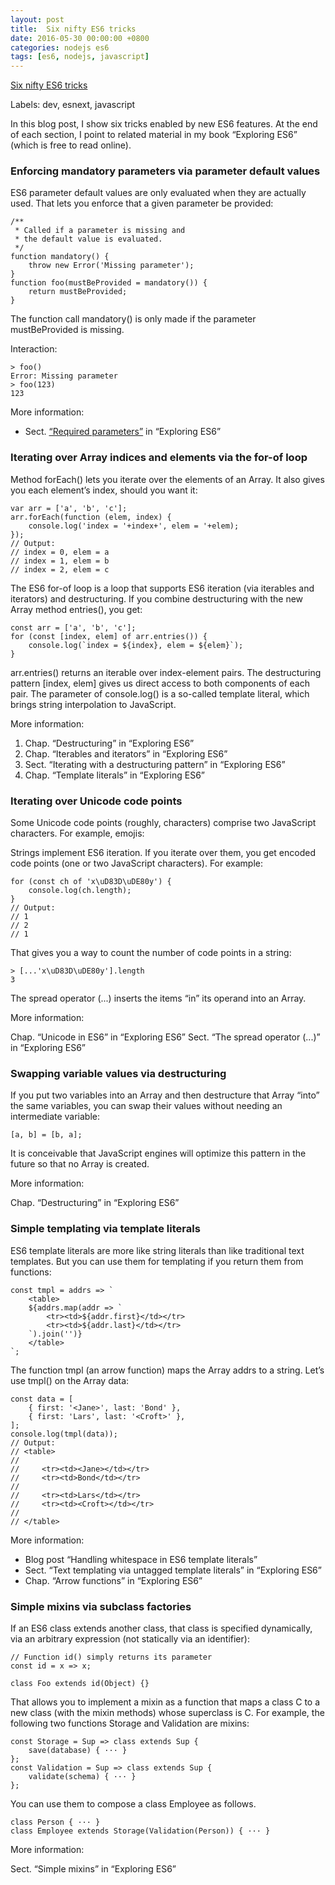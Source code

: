 ```yaml
---
layout: post
title:  Six nifty ES6 tricks
date: 2016-05-30 00:00:00 +0800
categories: nodejs es6
tags: [es6, nodejs, javascript]
---
```


[Six nifty ES6 tricks](http://www.2ality.com/2016/05/six-nifty-es6-tricks.html?utm_source=javascriptweekly&utm_medium=email)

Labels: dev, esnext, javascript

In this blog post, I show six tricks enabled by new ES6 features. At the end of each section, I point to related material in my book “Exploring ES6” (which is free to read online).

### Enforcing mandatory parameters via parameter default values

ES6 parameter default values are only evaluated when they are actually used. That lets you enforce that a given parameter be provided:

    /**
     * Called if a parameter is missing and
     * the default value is evaluated.
     */
    function mandatory() {
        throw new Error('Missing parameter');
    }
    function foo(mustBeProvided = mandatory()) {
        return mustBeProvided;
    }

The function call mandatory() is only made if the parameter mustBeProvided is missing.

Interaction:

    > foo()
    Error: Missing parameter
    > foo(123)
    123
More information:

* Sect. [“Required parameters”](http://exploringjs.com/es6/ch_parameter-handling.html#_required-parameters) in “Exploring ES6”

### Iterating over Array indices and elements via the for-of loop

Method forEach() lets you iterate over the elements of an Array. It also gives you each element’s index, should you want it:

    var arr = ['a', 'b', 'c'];
    arr.forEach(function (elem, index) {
        console.log('index = '+index+', elem = '+elem);
    });
    // Output:
    // index = 0, elem = a
    // index = 1, elem = b
    // index = 2, elem = c

The ES6 for-of loop is a loop that supports ES6 iteration (via iterables and iterators) and destructuring. If you combine destructuring with the new Array method entries(), you get:

    const arr = ['a', 'b', 'c'];
    for (const [index, elem] of arr.entries()) {
        console.log(`index = ${index}, elem = ${elem}`);
    }
arr.entries() returns an iterable over index-element pairs. The destructuring pattern [index, elem] gives us direct access to both components of each pair. The parameter of console.log() is a so-called template literal, which brings string interpolation to JavaScript.

More information:

1. Chap. “Destructuring” in “Exploring ES6”
2. Chap. “Iterables and iterators” in “Exploring ES6”
3. Sect. “Iterating with a destructuring pattern” in “Exploring ES6”
4. Chap. “Template literals” in “Exploring ES6”

### Iterating over Unicode code points
Some Unicode code points (roughly, characters) comprise two JavaScript characters. For example, emojis:


Strings implement ES6 iteration. If you iterate over them, you get encoded code points (one or two JavaScript characters). For example:

    for (const ch of 'x\uD83D\uDE80y') {
        console.log(ch.length);
    }
    // Output:
    // 1
    // 2
    // 1
That gives you a way to count the number of code points in a string:

    > [...'x\uD83D\uDE80y'].length
    3
The spread operator (...) inserts the items “in” its operand into an Array.

More information:

Chap. “Unicode in ES6” in “Exploring ES6”
Sect. “The spread operator (...)” in “Exploring ES6”

### Swapping variable values via destructuring
If you put two variables into an Array and then destructure that Array “into” the same variables, you can swap their values without needing an intermediate variable:

    [a, b] = [b, a];
It is conceivable that JavaScript engines will optimize this pattern in the future so that no Array is created.

More information:

Chap. “Destructuring” in “Exploring ES6”

### Simple templating via template literals
ES6 template literals are more like string literals than like traditional text templates. But you can use them for templating if you return them from functions:

    const tmpl = addrs => `
        <table>
        ${addrs.map(addr => `
            <tr><td>${addr.first}</td></tr>
            <tr><td>${addr.last}</td></tr>
        `).join('')}
        </table>
    `;
The function tmpl (an arrow function) maps the Array addrs to a string. Let’s use tmpl() on the Array data:

    const data = [
        { first: '<Jane>', last: 'Bond' },
        { first: 'Lars', last: '<Croft>' },
    ];
    console.log(tmpl(data));
    // Output:
    // <table>
    //
    //     <tr><td><Jane></td></tr>
    //     <tr><td>Bond</td></tr>
    //
    //     <tr><td>Lars</td></tr>
    //     <tr><td><Croft></td></tr>
    //
    // </table>
More information:

* Blog post “Handling whitespace in ES6 template literals”
* Sect. “Text templating via untagged template literals” in “Exploring ES6”
* Chap. “Arrow functions” in “Exploring ES6”

### Simple mixins via subclass factories
If an ES6 class extends another class, that class is specified dynamically, via an arbitrary expression (not statically via an identifier):

    // Function id() simply returns its parameter
    const id = x => x;
    
    class Foo extends id(Object) {}
That allows you to implement a mixin as a function that maps a class C to a new class (with the mixin methods) whose superclass is C. For example, the following two functions Storage and Validation are mixins:

    const Storage = Sup => class extends Sup {
        save(database) { ··· }
    };
    const Validation = Sup => class extends Sup {
        validate(schema) { ··· }
    };
You can use them to compose a class Employee as follows.

    class Person { ··· }
    class Employee extends Storage(Validation(Person)) { ··· }
More information:

Sect. “Simple mixins” in “Exploring ES6”

